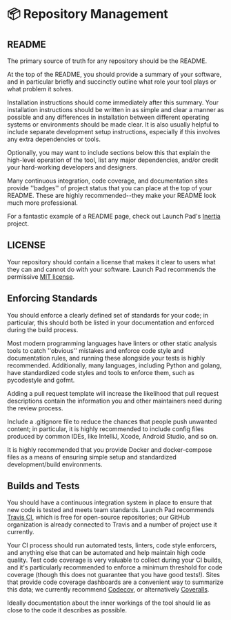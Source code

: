 # 📦 Repository Management

## README
The primary source of truth for any repository should be the README.

At the top of the README, you should provide a summary of your software, and in particular briefly and succinctly outline what role your tool plays or what problem it solves.

Installation instructions should come immediately after this summary.
Your installation instructions should be written in as simple and clear a manner as possible
and any differences in installation between different operating systems or environments should be made clear.
It is also usually helpful to include separate development setup instructions,
especially if this involves any extra dependencies or tools.

Optionally, you may want to include sections below this that explain the high-level operation of the tool, list any major dependencies, and/or credit your hard-working developers and designers.

Many continuous integration, code coverage, and documentation sites provide ''badges'' of project status that you can place at the top of your README.
These are highly recommended--they make your README look much more professional.

For a fantastic example of a README page, check out Launch Pad's [Inertia](https://github.com/ubclaunchpad/inertia) project.

## LICENSE
Your repository should contain a license that makes it clear to users what they can and cannot do with your software.
Launch Pad recommends the permissive [MIT license](https://en.wikipedia.org/wiki/MIT_License).

## Enforcing Standards
You should enforce a clearly defined set of standards for your code;
in particular, this should both be listed in your documentation and enforced during the build process.

Most modern programming languages have linters or other static analysis tools to catch ''obvious'' mistakes and enforce code style and documentation rules,
and running these alongside your tests is highly recommended.
Additionally, many languages, including Python and golang, have standardized code styles and tools to enforce them, such as pycodestyle and gofmt.

Adding a pull request template will increase the likelihood that pull request descriptions contain the information you and other maintainers need during the review process.

Include a .gitignore file to reduce the chances that people push unwanted content;
in particular, it is highly recommended to include config files produced by common IDEs, like IntelliJ, Xcode, Android Studio, and so on.

It is highly recommended that you provide Docker and docker-compose files as a means of ensuring simple setup and standardized development/build environments.

## Builds and Tests
You should have a continuous integration system in place to ensure that new code is tested and meets team standards.
Launch Pad recommends [Travis CI](https://travis-ci.org), which is free for open-source repositories;
our GitHub organization is already connected to Travis and a number of project use it currently.

Your CI process should run automated tests, linters, code style enforcers, and anything else that can be automated and help maintain high code quality.
Test code coverage is very valuable to collect during your CI builds,
and it's particularly recommended to enforce a minimum threshold for code coverage (though this does not guarantee that you have good tests!).
Sites that provide code coverage dashboards are a convenient way to summarize this data;
we currently recommend [Codecov](https://codecov.io/), or alternatively [Coveralls](https://coveralls.io).

Ideally documentation about the inner workings of the tool should lie as close to the code it describes as possible.
